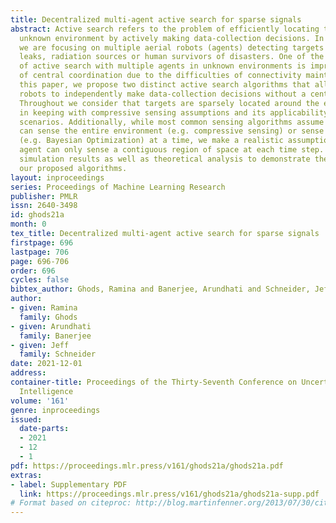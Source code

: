 ```yaml
---
title: Decentralized multi-agent active search for sparse signals
abstract: Active search refers to the problem of efficiently locating targets in an
  unknown environment by actively making data-collection decisions. In this paper,
  we are focusing on multiple aerial robots (agents) detecting targets such as gas
  leaks, radiation sources or human survivors of disasters. One of the main challenges
  of active search with multiple agents in unknown environments is impracticality
  of central coordination due to the difficulties of connectivity maintenance. In
  this paper, we propose two distinct active search algorithms that allow for multiple
  robots to independently make data-collection decisions without a central coordinator.
  Throughout we consider that targets are sparsely located around the environment
  in keeping with compressive sensing assumptions and its applicability in real world
  scenarios. Additionally, while most common sensing algorithms assume that agents
  can sense the entire environment (e.g. compressive sensing) or sense point-wise
  (e.g. Bayesian Optimization) at a time, we make a realistic assumption that each
  agent can only sense a contiguous region of space at each time step. We provide
  simulation results as well as theoretical analysis to demonstrate the efficacy of
  our proposed algorithms.
layout: inproceedings
series: Proceedings of Machine Learning Research
publisher: PMLR
issn: 2640-3498
id: ghods21a
month: 0
tex_title: Decentralized multi-agent active search for sparse signals
firstpage: 696
lastpage: 706
page: 696-706
order: 696
cycles: false
bibtex_author: Ghods, Ramina and Banerjee, Arundhati and Schneider, Jeff
author:
- given: Ramina
  family: Ghods
- given: Arundhati
  family: Banerjee
- given: Jeff
  family: Schneider
date: 2021-12-01
address:
container-title: Proceedings of the Thirty-Seventh Conference on Uncertainty in Artificial
  Intelligence
volume: '161'
genre: inproceedings
issued:
  date-parts:
  - 2021
  - 12
  - 1
pdf: https://proceedings.mlr.press/v161/ghods21a/ghods21a.pdf
extras:
- label: Supplementary PDF
  link: https://proceedings.mlr.press/v161/ghods21a/ghods21a-supp.pdf
# Format based on citeproc: http://blog.martinfenner.org/2013/07/30/citeproc-yaml-for-bibliographies/
---
```

